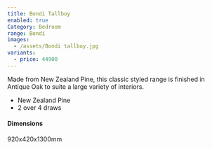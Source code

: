 ```yaml
---
title: Bondi Tallboy
enabled: true
Category: Bedroom
range: Bondi
images:
  - /assets/Bondi tallboy.jpg
variants:
  - price: 44900
---
```


Made from New Zealand Pine, this classic styled range is finished in Antique Oak to suite a large variety of interiors.

- New Zealand Pine
- 2 over 4 draws

#### Dimensions

920x420x1300mm

